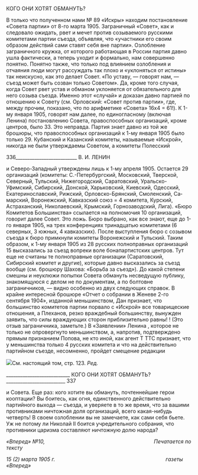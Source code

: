 КОГО ОНИ ХОТЯТ ОБМАНУТЬ?

В только что полученном нами № 89 «Искры» находим постановление «Совета пар­тии» от 8-го марта 1905. Заграничный «Совет», как и следовало ожидать, рвет и мечет против созываемого русскими комитетами партии съезда, объявляя, что «участники его своим образом действий сами ставят себя вне партии». Озлобление заграничного круж­ка, от которого работающая в России партия давно ушла фактически, а теперь уходит и формально, нам совершенно понятно. Понятно также, что только под влиянием озлоб­ления и отчаяния люди могут рассуждать так плохо и «уклоняться от истины» так не­искусно, как это делает Совет. «По уставу, — говорят нам, — съезд может быть созван только Советом». Да, кроме того случая, когда Совет рвет устав и обманом уклоняется от обязательного для него созыва съезда. Именно этот «случай» и доказан давно парти­ей по отношению к Совету (см. Орловский: «Совет против партии», где, между прочим, показано, что по арифметике «Совета» 16x4 = 61!). К 1-му января 1905, говорят нам далее, по единогласному (включая Ленина) постановлению Совета, правоспособных организаций, кроме центров, было 33. Это неправда. Партия знает давно из той же брошюры, что правоспособных организаций к 1-му января 1905 было только 29. Ку­банский и Казанский комитеты, называемые «Искрой», никогда не были утверждаемы Советом, а комитеты Полесский

  

336__________________________ В. И. ЛЕНИН

и Северо-Западный утверждены лишь к 1-му апреля 1905. Остается 29 организаций (комитеты: С.-Петербургский, Московский, Тверской, Северный, Тульский, Нижего­родский, Саратовский, Уральско-Уфимский, Сибирский, Донской, Харьковский, Киев­ский, Одесский, Екатеринославский, Рижский, Орловско-Брянский, Смоленский, Са­марский, Воронежский, Кавказский союз = 4 комитета, Курский, Астраханский, Нико­лаевский, Крымский, Горнозаводский, Лига). «Бюро Комитетов Большинства» ссыла­ется на полномочия 10 организаций, говорит далее Совет. Это ложь. Бюро выбрано, как все знают, еще до 1-го января 1905, на трех конференциях тринадцатью комитетами (6 северных, 3 южных, 4 кавказских). После выступления бюро с созывом съезда к бюро примкнули комитеты Воронежский и Тульский. Таким образом, к 1-му января 1905 из 28 русских полноправных организаций 15 высказались за съезд вопреки воле бонапар­тистских центров. Тут еще не считаны те полноправные организации (Саратовский, Сибирский комитет и другие), которые давно высказались за съезд вообще (см. брошю­ру Шахова: «Борьба за съезд»). До какой степени смешны и неуклюжи попытки Совета обмануть несведущую публику, знакомящуюся с делом не по документам, а по болтов­не заграничников, — видно особенно из двух следующих справок. В крайне интересной брошюре «Отчет о собрании в Женеве 2-го сентября 1904», изданной меньшинством, Дан признает, что большинство комитетов партии порвало с «Искрой» все товарище­ские отношения, а Плеханов, резко враждебный большинству, вынужден заявить, что силы враждующих сторон приблизительно равны! ! (Это отзыв заграничника, заметьте.) В «Заявлении» Ленина , которое не только не опровергнуто меньшинством, а, напро­тив, подтверждено прямым признанием Попова, не кто иной, как агент Τ TTC признает, что у меньшинства только 4 русских комитета и что на действительно партийном съез­де, несомненно, пройдет смещение редакции

![](file:///C:/Users/bot32/AppData/Local/Temp/msohtmlclip1/01/clip_image001.png)См. настоящий том, стр. 123. _Ред._

  

___________________________ КОГО ОНИ ХОТЯТ ОБМАНУТЬ?_________________________ 337

и Совета. Еще раз: кого хотите вы обмануть, почтеннейшие герои кооптации? Вы бои­тесь, как огня, единственного действительно партийного выхода — съезда, и уверяете в то же время, что за вашими противниками ничтожная доля организаций, всего какая-нибудь четверть! В своем озлоблении вы не замечаете, как сами себя бьете. Уж не по­тому ли Николай II боится учредительного собрания, что противники царизма состав­ляют ничтожную долю народа?

_«Вперед» №10,_                                                                           _Печатается по тексту_

_15 (2) марта 1905 г.                                                                            газеты «Вперед»_